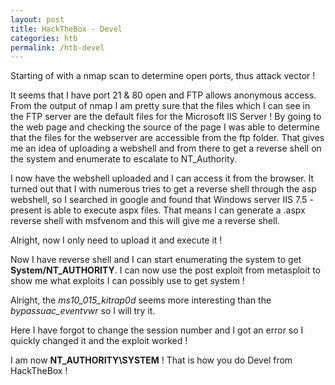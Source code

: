 ```yaml
---
layout: post
title: HackTheBox - Devel
categories: htb
permalink: /htb-devel
---
```



Starting of with a nmap scan to determine open ports, thus attack vector !

It seems that I have port 21 & 80 open and FTP allows anonymous access. From the output of nmap I am pretty sure that the files which I can see in the FTP server are the default files for the Microsoft IIS Server ! By going to the web page and checking the source of the page I was able to determine that the files for the webserver are accessible from the ftp folder. That gives me an idea of uploading a webshell and from there to get a reverse shell on the system and enumerate to escalate to NT_Authority.

I now have the webshell uploaded and I can access it from the browser. It turned out that I with numerous tries to get a reverse shell through the asp webshell, so I searched in google and found that Windows server IIS 7.5 - present is able to execute aspx files. That means I can generate a .aspx reverse shell with msfvenom and this will give me a reverse shell.

Alright, now I only need to upload it and execute it !



Now I have reverse shell and I can start enumerating the system to get **System/NT_AUTHORITY**. I can now use the post exploit from metasploit to show me what exploits I can possibly use to get system !

Alright, the *ms10_015_kitrap0d* seems more interesting than the *bypassuac_eventvwr* so I will try it.

Here I have forgot to change the session number and I got an error so I quickly changed it and the exploit worked !

I am now **NT_AUTHORITY\SYSTEM** ! That is how you do Devel from HackTheBox !
